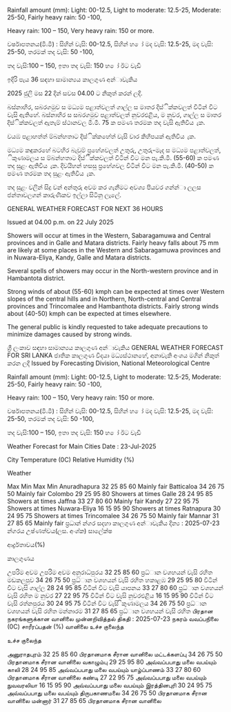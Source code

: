 Rainfall amount (mm): Light: 00-12.5, Light to moderate: 12.5-25, Moderate: 25-50, Fairly heavy rain: 50 -100,

Heavy rain: 100 – 150, Very heavy rain: 150 or more.

වර්ෂාපතනය(මි.මී) : සිහින් වැසි: 00-12.5, සිහින් හ ෝ මද වැසි: 12.5-25, මද වැසි: 25-50, තරමක් තද වැසි: 50 -100,

තද වැසි:100 – 150, ඉතා තද වැසි: 150 හ ෝ ඊට වැඩි

ඉදිරි පැය 36 සඳහා සාමාන්‍යය කාලගුණ අන්‍ාවැකිය

2025 ජුලි මස 22 දින්‍ සවස 04.00 ට නිකුත් කරන්‍ ලදි.

බස්නාහිර, සබරගමුව ස මධ්‍යම පළාත්වලත් ගාල්ල ස මාතර දිස්ික්කවලත් විටින් විට වැසි ඇතිහේ. බස්නාහිර ස සබරගමුව පළාත්වලත් නුවරඑළිය, ම නුවර, ගාල්ල ස මාතර දිස්ික්කවලත් ඇතැම් ස්ථානවල මි.මී. 75 ක පමණ තරමක තද වැසි ඇතිවිය ැක.

වයඹ පළාහත්ත් ම්බන්හතාට දිස්ික්කහේත් වැසි වාර කිහිපයක් ඇතිවිය ැක.

මධ්‍යම කඳුකරහේ බටහිර බැවුම් ප්‍රහේශවලත් උතුරු, උතුරු-මැද ස මධ්‍යම පළාත්වලත්, ිකුණාමලය ස ම්බන්හතාට දිස්ික්කවලත් විටින් විට මන පැ.කි.මී. (55-60) ක පමණ තද සුළං ඇතිවිය ැක. දිවයිහන් හසසු ප්‍රහේශවල විටින් විට මන පැ.කි.මී. (40-50) ක පමණ තරමක තද සුළං ඇතිවිය ැක.

තද සුළං වලින් සිදු වන්‍ අන්‍තුරු අවම කර ගැනීමට අවශ්‍ය පියවර ගන්න්‍ා ලලස ජන්‍තාවලගන් කාරුණිකව ඉල්ලා සිටිනු ලැලේ.

GENERAL WEATHER FORECAST FOR NEXT 36 HOURS

Issued at 04.00 p.m. on 22 July 2025

Showers will occur at times in the Western, Sabaragamuwa and Central provinces and in Galle and Matara districts. Fairly heavy falls about 75 mm are likely at some places in the Western and Sabaragamuwa provinces and in Nuwara-Eliya, Kandy, Galle and Matara districts.

Several spells of showers may occur in the North-western province and in Hambantota district.

Strong winds of about (55-60) kmph can be expected at times over Western slopes of the central hills and in Northern, North-central and Central provinces and Trincomalee and Hambanthota districts. Fairly strong winds about (40-50) kmph can be expected at times elsewhere.

The general public is kindly requested to take adequate precautions to minimize damages caused by strong winds.

ශ්‍රී ලංකාව සඳහා සාමාන්‍යය කාලගුණ අන්‍ාවැකිය GENERAL WEATHER FORECAST FOR SRI LANKA ජාතික කාලගුණ විදයා මධ්‍යස්ථානහේ, අනාවැකි අංශය මගින් නිකුත් කරන ලදි Issued by Forecasting Division, National Meteorological Centre

Rainfall amount (mm): Light: 00-12.5, Light to moderate: 12.5-25, Moderate: 25-50, Fairly heavy rain: 50 -100,

Heavy rain: 100 – 150, Very heavy rain: 150 or more.

වර්ෂාපතනය(මි.මී) : සිහින් වැසි: 00-12.5, සිහින් හ ෝ මද වැසි: 12.5-25, මද වැසි: 25-50, තරමක් තද වැසි: 50 -100,

තද වැසි:100 – 150, ඉතා තද වැසි: 150 හ ෝ ඊට වැඩි

Weather Forecast for Main Cities Date : 23-Jul-2025

City Temperature (0C) Relative Humidity (%)

Weather

Max Min Max Min Anuradhapura 32 25 85 60 Mainly fair Batticaloa 34 26 75 50 Mainly fair Colombo 29 25 95 80 Showers at times Galle 28 24 95 85 Showers at times Jaffna 33 27 80 60 Mainly fair Kandy 27 22 95 75 Showers at times Nuwara-Eliya 16 15 95 90 Showers at times Ratnapura 30 24 95 75 Showers at times Trincomalee 34 26 75 50 Mainly fair Mannar 31 27 85 65 Mainly fair ප්‍රධාන්‍ න්‍ගර සදහා කාලගුණ අන්‍ාවැකිය දින්‍ය : 2025-07-23 න්‍ගරය උෂ්ණත්වය(ලස. අංශ්‍ක) සාලේක්ෂ

ආර්ද්‍රතාවය(%)

කාලගුණය

උපරිම අවම උපරිම අවම අනුරාධ්‍පුරය 32 25 85 60 ප්‍රධ්‍ාන වශහයන් වැසි රහිත මඩකලපුව 34 26 75 50 ප්‍රධ්‍ාන වශහයන් වැසි රහිත හකාළඹ 29 25 95 80 විටින් විට වැසි ගාල්ල 28 24 95 85 විටින් විට වැසි යාපනය 33 27 80 60 ප්‍රධ්‍ාන වශහයන් වැසි රහිත ම නුවර 27 22 95 75 විටින් විට වැසි නුවරඑළිය 16 15 95 90 විටින් විට වැසි රත්නපුරය 30 24 95 75 විටින් විට වැසි ිකුණාමලය 34 26 75 50 ප්‍රධ්‍ාන වශහයන් වැසි රහිත මන්නාරම 31 27 85 65 ප්‍රධ්‍ාන වශහයන් වැසි රහිත பிரதான நகரங்களுக்கான வானிலை முன்னறிவித்தல் திகதி : 2025-07-23 நகரம் வவப்பநிலை (0C) சாரீரப்பதன் (%) வானிலை உச்ச குலைந்த

உச்ச குலைந்த

அனுராதபுரம் 32 25 85 60 பிரதானமாக சீரான வானிலை மட்டக்களப்பு 34 26 75 50 பிரதானமாக சீரான வானிலை வகாழும்பு 29 25 95 80 அவ்வப்பபாது மலை வபய்யும் காலி 28 24 95 85 அவ்வப்பபாது மலை வபய்யும் யாழ்ப்பாணம் 33 27 80 60 பிரதானமாக சீரான வானிலை கண்டி 27 22 95 75 அவ்வப்பபாது மலை வபய்யும் நுவவரலியா 16 15 95 90 அவ்வப்பபாது மலை வபய்யும் இரத்தினபுரி 30 24 95 75 அவ்வப்பபாது மலை வபய்யும் திருபகாணமலை 34 26 75 50 பிரதானமாக சீரான வானிலை மன்னார் 31 27 85 65 பிரதானமாக சீரான வானிலை